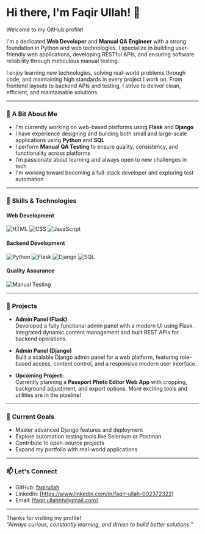 # Hi there, I'm Faqir Ullah! 👋

Welcome to my GitHub profile!

I'm a dedicated **Web Developer** and **Manual QA Engineer** with a strong foundation in Python and web technologies. I specialize in building user-friendly web applications, developing RESTful APIs, and ensuring software reliability through meticulous manual testing.

I enjoy learning new technologies, solving real-world problems through code, and maintaining high standards in every project I work on. From frontend layouts to backend APIs and testing, I strive to deliver clean, efficient, and maintainable solutions.

---

### 🧠 **A Bit About Me**

- I'm currently working on web-based platforms using **Flask** and **Django**
- I have experience designing and building both small and large-scale applications using **Python** and **SQL**
- I perform **Manual QA Testing** to ensure quality, consistency, and functionality across platforms
- I’m passionate about learning and always open to new challenges in tech
- I'm working toward becoming a full-stack developer and exploring test automation

---

### 🔧 **Skills & Technologies**

#### **Web Development**
![HTML](https://img.shields.io/badge/HTML-E34F26?style=for-the-badge&logo=html5&logoColor=white)
![CSS](https://img.shields.io/badge/CSS-1572B6?style=for-the-badge&logo=css3&logoColor=white)
![JavaScript](https://img.shields.io/badge/JavaScript-F7DF1E?style=for-the-badge&logo=javascript&logoColor=black)

#### **Backend Development**
![Python](https://img.shields.io/badge/Python-3776AB?style=for-the-badge&logo=python&logoColor=white)
![Flask](https://img.shields.io/badge/Flask-000000?style=for-the-badge&logo=flask&logoColor=white)
![Django](https://img.shields.io/badge/Django-092E20?style=for-the-badge&logo=django&logoColor=white)
![SQL](https://img.shields.io/badge/SQL-4479A1?style=for-the-badge&logo=mysql&logoColor=white)

#### **Quality Assurance**
![Manual Testing](https://img.shields.io/badge/Manual%20QA-FF6F00?style=for-the-badge)

---

### 🚀 **Projects**

- **Admin Panel (Flask)**  
  Developed a fully functional admin panel with a modern UI using Flask. Integrated dynamic content management and built REST APIs for backend operations.

- **Admin Panel (Django)**  
  Built a scalable Django admin panel for a web platform, featuring role-based access, content control, and a responsive modern user interface.

- **Upcoming Project:**  
  Currently planning a **Passport Photo Editor Web App** with cropping, background adjustment, and export options. More exciting tools and utilities are in the pipeline!

---

### 📌 **Current Goals**

- Master advanced Django features and deployment
- Explore automation testing tools like Selenium or Postman
- Contribute to open-source projects
- Expand my portfolio with real-world applications

---

### 📫 **Let's Connect**
- GitHub: [faqirullah](https://github.com/faqirullah)
- LinkedIn: [https://www.linkedin.com/in/faqir-ullah-002372322]
- Email: [faqir.ullahhh@gmail.com]

---

Thanks for visiting my profile!  
_“Always curious, constantly learning, and driven to build better solutions.”_

